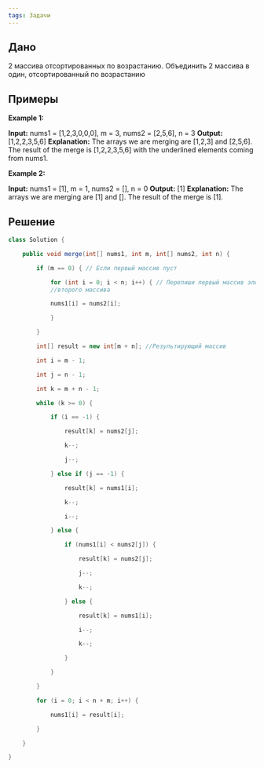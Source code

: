```yaml
---
tags: Задачи
---
```

## Дано
2 массива отсортированных по возрастанию. Объединить 2 массива в один, отсортированный по возрастанию
## Примеры
**Example 1:**

**Input:** nums1 = [1,2,3,0,0,0], m = 3, nums2 = [2,5,6], n = 3
**Output:** [1,2,2,3,5,6]
**Explanation:** The arrays we are merging are [1,2,3] and [2,5,6].
The result of the merge is [1,2,2,3,5,6] with the underlined elements coming from nums1.

**Example 2:**

**Input:** nums1 = [1], m = 1, nums2 = [], n = 0
**Output:** [1]
**Explanation:** The arrays we are merging are [1] and [].
The result of the merge is [1].

## Решение
```java
class Solution {

    public void merge(int[] nums1, int m, int[] nums2, int n) {

        if (m == 0) { // Если первый массив пуст

            for (int i = 0; i < n; i++) { // Перепиши первый массив элементами 
            //второго массива

            nums1[i] = nums2[i];

            }

        }

        int[] result = new int[m + n]; //Результирующий массив

        int i = m - 1;

        int j = n - 1;

        int k = m + n - 1;

        while (k >= 0) {

            if (i == -1) {

                result[k] = nums2[j];

                k--;

                j--;

            } else if (j == -1) {

                result[k] = nums1[i];

                k--;

                i--;

            } else {

                if (nums1[i] < nums2[j]) {

                    result[k] = nums2[j];

                    j--;

                    k--;

                } else {

                    result[k] = nums1[i];

                    i--;

                    k--;

                }

            }

        }

        for (i = 0; i < n + m; i++) {

            nums1[i] = result[i];

        }

    }

}
```
